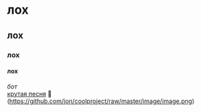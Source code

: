 # **лох**    
## **лох**    
### **лох**
#### **лох**    
_бот_   
[крутая песня](https://www.youtube.com/watch?v=d8IJpspU2m0)
:vomiting_face:
(https://github.com/jon/coolproject/raw/master/image/image.png)
